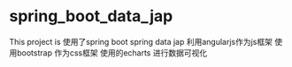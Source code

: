 # spring_boot_data_jap
This project is 
使用了spring boot  spring data jap
利用angularjs作为js框架  使用bootstrap 作为css框架
使用的echarts 进行数据可视化
